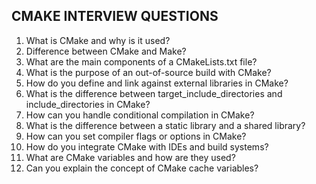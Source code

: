## CMAKE INTERVIEW QUESTIONS

1. What is CMake and why is it used?
2. Difference between CMake and Make?
3. What are the main components of a CMakeLists.txt file?
4. What is the purpose of an out-of-source build with CMake?
5. How do you define and link against external libraries in CMake?
6. What is the difference between target_include_directories and include_directories in CMake?
7. How can you handle conditional compilation in CMake?
8. What is the difference between a static library and a shared library?
9. How can you set compiler flags or options in CMake?
10. How do you integrate CMake with IDEs and build systems?
11. What are CMake variables and how are they used?
12. Can you explain the concept of CMake cache variables? 